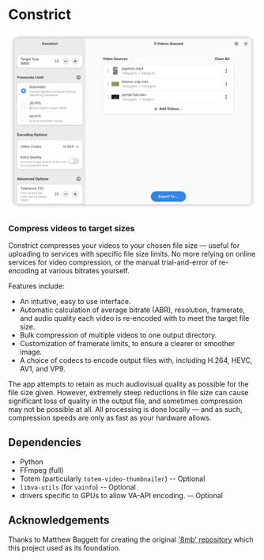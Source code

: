 # Constrict

![Application Screenshot](https://github.com/Wartybix/Constrict/blob/main/screenshots/queued.png?raw=true)

### Compress videos to target sizes

Constrict compresses your videos to your chosen file size — useful for uploading to services with specific file size limits. No more relying on online services for video compression, or the manual trial-and-error of re-encoding at various bitrates yourself.

Features include:

- An intuitive, easy to use interface.
- Automatic calculation of average bitrate (ABR), resolution, framerate, and audio quality each video is re-encoded with to meet the target file size.
- Bulk compression of multiple videos to one output directory.
- Customization of framerate limits, to ensure a clearer or smoother image.
- A choice of codecs to encode output files with, including H.264, HEVC, AV1, and VP9.

The app attempts to retain as much audiovisual quality as possible for the file size given. However, extremely steep reductions in file size can cause significant loss of quality in the output file, and sometimes compression may not be possible at all. All processing is done locally — and as such, compression speeds are only as fast as your hardware allows.

## Dependencies
- Python
- FFmpeg (full)
- Totem (particularly `totem-video-thumbnailer`) -- Optional
- `libva-utils` (for `vainfo`) -- Optional
- drivers specific to GPUs to allow VA-API encoding. -- Optional

## Acknowledgements
Thanks to Matthew Baggett for creating the original ['8mb' repository](https://github.com/matthewbaggett/8mb) which this project used as its foundation.
